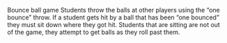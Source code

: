 Bounce ball game
Students throw the balls at other players using the “one bounce” throw. If a student gets hit by a ball that has been “one bounced” they must sit down where they got hit. Students that are sitting are not out of the game, they attempt to get balls as they roll past them.